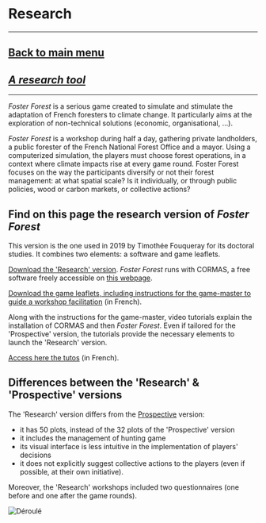 # Research

***
## [Back to main menu](https://timotheefouqueray.github.io/fosterforest/english/home-eng)
## *[A research tool](https://timotheefouqueray.github.io/fosterforest/recherche/recherche-eng)*
***

_Foster Forest_ is a serious game created to simulate and stimulate the adaptation of French foresters to climate change. It particularly aims at the exploration of non-technical solutions (economic, organisational, ...). 

_Foster Forest_ is a workshop during half a day, gathering private landholders, a public forester of the French National Forest Office and a mayor. Using a computerized simulation, the players must choose forest operations, in a context where climate impacts rise at every game round. Foster Forest focuses on the way the participants diversify or not their forest management: at what spatial scale? Is it individually, or through public policies, wood or carbon markets, or collective actions?

## Find on this page the research version of _Foster Forest_

This version is the one used in 2019 by Timothée Fouqueray for its doctoral studies. It combines two elements: a software and game leaflets.


[Download the 'Research' version](https://timotheefouqueray.github.io/fosterforest/recherche/FosterForest_Research.zip). _Foster Forest_ runs with CORMAS, a free software freely accessible on [this webpage](http://cormas.cirad.fr).

[Download the game leaflets, including instructions for the game-master to guide a workshop facilitation](https://timotheefouqueray.github.io/fosterforest/recherche/FosterForest_Research-Livrets.zip) (in French).

Along with the instructions for the game-master, video tutorials explain the installation of CORMAS and then _Foster Forest_. Even if tailored for the 'Prospective' version, the tutorials provide the necessary elements to launch the 'Research' version.

[Access here the tutos](https://www.youtube.com/watch?v=qcaCzB8dMss&feature=youtu.be) (in French).


## Differences between the 'Research' & 'Prospective' versions

The 'Research' version differs from the [Prospective](https://timotheefouqueray.github.io/fosterforest/prospective/prospective) version:
- it has 50 plots, instead of the 32 plots of the 'Prospective' version
- it includes the management of hunting game
- its visual interface is less intuitive in the implementation of players' decisions
- it does not explicitly suggest collective actions to the players (even if possible, at their own initiative).

Moreover, the 'Research' workshops included two questionnaires (one before and one after the game rounds).

![Déroulé](https://timotheefouqueray.github.io/fosterforest/recherche/déroulé_atelier_recherche-eng.jpg)
